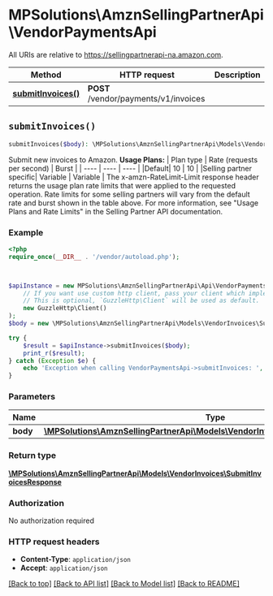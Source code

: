# MPSolutions\AmznSellingPartnerApi\VendorPaymentsApi

All URIs are relative to https://sellingpartnerapi-na.amazon.com.

Method | HTTP request | Description
------------- | ------------- | -------------
[**submitInvoices()**](VendorPaymentsApi.md#submitInvoices) | **POST** /vendor/payments/v1/invoices | 


## `submitInvoices()`

```php
submitInvoices($body): \MPSolutions\AmznSellingPartnerApi\Models\VendorInvoices\SubmitInvoicesResponse
```



Submit new invoices to Amazon.  **Usage Plans:**  | Plan type | Rate (requests per second) | Burst | | ---- | ---- | ---- | |Default| 10 | 10 | |Selling partner specific| Variable | Variable |  The x-amzn-RateLimit-Limit response header returns the usage plan rate limits that were applied to the requested operation. Rate limits for some selling partners will vary from the default rate and burst shown in the table above. For more information, see \"Usage Plans and Rate Limits\" in the Selling Partner API documentation.

### Example

```php
<?php
require_once(__DIR__ . '/vendor/autoload.php');



$apiInstance = new MPSolutions\AmznSellingPartnerApi\Api\VendorPaymentsApi(
    // If you want use custom http client, pass your client which implements `GuzzleHttp\ClientInterface`.
    // This is optional, `GuzzleHttp\Client` will be used as default.
    new GuzzleHttp\Client()
);
$body = new \MPSolutions\AmznSellingPartnerApi\Models\VendorInvoices\SubmitInvoicesRequest(); // \MPSolutions\AmznSellingPartnerApi\Models\VendorInvoices\SubmitInvoicesRequest

try {
    $result = $apiInstance->submitInvoices($body);
    print_r($result);
} catch (Exception $e) {
    echo 'Exception when calling VendorPaymentsApi->submitInvoices: ', $e->getMessage(), PHP_EOL;
}
```

### Parameters

Name | Type | Description  | Notes
------------- | ------------- | ------------- | -------------
 **body** | [**\MPSolutions\AmznSellingPartnerApi\Models\VendorInvoices\SubmitInvoicesRequest**](../Model/SubmitInvoicesRequest.md)|  |

### Return type

[**\MPSolutions\AmznSellingPartnerApi\Models\VendorInvoices\SubmitInvoicesResponse**](../Model/SubmitInvoicesResponse.md)

### Authorization

No authorization required

### HTTP request headers

- **Content-Type**: `application/json`
- **Accept**: `application/json`

[[Back to top]](#) [[Back to API list]](../../README.md#endpoints)
[[Back to Model list]](../../README.md#models)
[[Back to README]](../../README.md)
